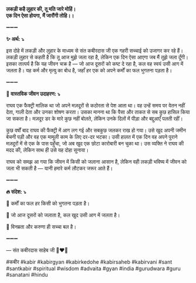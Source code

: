 **लकड़ी कहै लुहार की, तू मति जारे मोहिं।**\
**एक दिन ऐसा होयगा, मैं जारौंगी तोहि।।**

➖➖➖

**✨ अर्थ: ⤵**

इस दोहे में लकड़ी और लुहार के माध्यम से संत कबीरदास जी एक गहरी सच्चाई को उजागर कर रहे हैं। लकड़ी लुहार से कहती है कि तू आज मुझे जला रहा है, लेकिन एक दिन ऐसा आएगा जब मैं तुझे जला दूँगी। इसका तात्पर्य है कि यह जीवन चक्र है — जो आज दूसरों को कष्ट दे रहा है, कल वह स्वयं उसी आग में जलता है। यह कर्म और मृत्यु का बोध है, जहाँ हर एक को अपने कर्मों का फल भुगतना पड़ता है।

➖➖➖

**🌾 वास्तविक जीवन उदाहरण: ⤵**

राघव एक फैक्ट्री मालिक था जो अपने मज़दूरों से कठोरता से पेश आता था। वह उन्हें समय पर वेतन नहीं देता, गाली देता और उनका शोषण करता। उसका मानना था कि पैसा और ताकत से सब कुछ हासिल किया जा सकता है। मज़दूर डर के मारे कुछ नहीं बोलते, लेकिन उनके दिलों में पीड़ा और बद्दुआएँ पलती रहीं।

कुछ वर्षों बाद राघव की फैक्ट्री में आग लग गई और सबकुछ जलकर राख हो गया। उसे खुद अपनी जमीन बेचनी पड़ी और वह एक मामूली काम के लिए दर-दर भटका। उसी हालत में एक दिन वह अपने पुराने मज़दूरों में से एक के पास पहुँचा, जो अब खुद एक छोटा कारोबारी बन चुका था। उस व्यक्ति ने राघव की मदद की, लेकिन साथ ही उसे यह दोहा सुनाया।

राघव को समझ आ गया कि जीवन में किसी को जलाना आसान है, लेकिन वही लकड़ी भविष्य में जीवन को जला भी सकती है — यानी हमारे कर्म लौटकर जरूर आते हैं।

➖➖➖

**🔥 संदेश: ⤵**

📌 कर्मों का फल हर किसी को भुगतना पड़ता है।

📌 जो आज दूसरों को जलाता है, कल खुद उसी आग में जलता है।

📌 विनम्रता और करुणा ही सच्चा बल है।

➖➖➖

— संत कबीरदास साहेब जी 🙏❤️💯

#कबीर #kabir #kabirgyan #kabirkedohe #kabirsaheb #kabirvani #sant #santkabir #spiritual #wisdom #advaita #gyan #india #gurudwara #guru #sanatani #hindu
